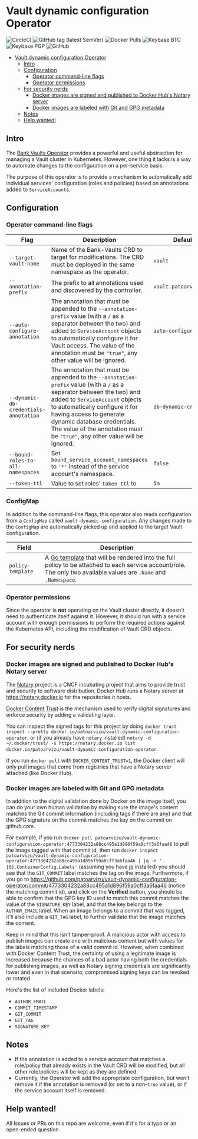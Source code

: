 # Vault dynamic configuration Operator

![CircleCI](https://img.shields.io/circleci/build/github/patoarvizu/vault-dynamic-configuration-operator.svg?label=CircleCI) ![GitHub tag (latest SemVer)](https://img.shields.io/github/tag/patoarvizu/vault-dynamic-configuration-operator.svg) ![Docker Pulls](https://img.shields.io/docker/pulls/patoarvizu/vault-dynamic-configuration-operator.svg) ![Keybase BTC](https://img.shields.io/keybase/btc/patoarvizu.svg) ![Keybase PGP](https://img.shields.io/keybase/pgp/patoarvizu.svg) ![GitHub](https://img.shields.io/github/license/patoarvizu/vault-dynamic-configuration-operator.svg)

<!-- TOC -->

- [Vault dynamic configuration Operator](#vault-dynamic-configuration-operator)
    - [Intro](#intro)
    - [Configuration](#configuration)
        - [Operator command-line flags](#operator-command-line-flags)
        - [Operator permissions](#operator-permissions)
    - [For security nerds](#for-security-nerds)
        - [Docker images are signed and published to Docker Hub's Notary server](#docker-images-are-signed-and-published-to-docker-hubs-notary-server)
        - [Docker images are labeled with Git and GPG metadata](#docker-images-are-labeled-with-git-and-gpg-metadata)
    - [Notes](#notes)
    - [Help wanted!](#help-wanted)

<!-- /TOC -->

## Intro

The [Bank Vaults Operator](https://github.com/banzaicloud/bank-vaults/tree/master/operator) provides a powerful and useful abstraction for managing a Vault cluster in Kubernetes. However, one thing it lacks is a way to automate changes to the configuration on a per-service basis.

The purpose of this operator is to provide a mechanism to automatically add individual services' configuration (roles and policies) based on annotations added to `ServiceAccount`s.

## Configuration

### Operator command-line flags

Flag | Description | Default
---------|----------|---------
 `--target-vault-name` | Name of the Bank-Vaults CRD to target for modifications. The CRD must be deployed in the same namespace as the operator. | `vault`
 `--annotation-prefix` | The prefix to all annotations used and discovered by the controller. | `vault.patoarvizu.dev`
 `--auto-configure-annotation` | The annotation that must be appended to the `--annotation-prefix` value (with a `/` as a separator between the two) and added to `ServiceAccount` objects to automatically configure it for Vault access. The value of the annotation must be `"true"`, any other value will be ignored. | `auto-configure`
 `--dynamic-db-credentials-annotation` | The annotation that must be appended to the `--annotation-prefix` value (with a `/` as a separator between the two) and added to `ServiceAccount` objects to automatically configure it for having access to generate dynamic database credentials. The value of the annotation must be `"true"`, any other value will be ignored. | `db-dynamic-creds`
 `--bound-roles-to-all-namespaces` | Set `bound_service_account_namespaces` to `'*'` instead of the service account's namespace. | `false`
 `--token-ttl` | Value to set roles' `token_ttl` to | `5m`

 ### ConfigMap

In addition to the command-line flags, this operator also reads configuration from a `ConfigMap` called `vault-dynamic-configuration`. Any changes made to the `ConfigMap` are automatically picked up and applied to the target Vault configuration.

Field | Description
---------|----------
`policy-template` | A [Go template](https://golang.org/pkg/text/template/) that will be rendered into the full policy to be attached to each service account/role. The only two available values are `.Name` and `.Namespace`.

### Operator permissions

Since the operator is **not** operating on the Vault cluster directly, it doesn't need to authenticate itself against it. However, it should run with a service account with enough permissions to perform the required actions against the Kubernetes API, including the modification of Vault CRD objects.

## For security nerds

### Docker images are signed and published to Docker Hub's Notary server

The [Notary](https://github.com/theupdateframework/notary) project is a CNCF incubating project that aims to provide trust and security to software distribution. Docker Hub runs a Notary server at https://notary.docker.io for the repositories it hosts.

[Docker Content Trust](https://docs.docker.com/engine/security/trust/content_trust/) is the mechanism used to verify digital signatures and enforce security by adding a validating layer.

You can inspect the signed tags for this project by doing `docker trust inspect --pretty docker.io/patoarvizu/vault-dynamic-configuration-operator`, or (if you already have `notary` installed) `notary -d ~/.docker/trust/ -s https://notary.docker.io list docker.io/patoarvizu/vault-dynamic-configuration-operator`.

If you run `docker pull` with `DOCKER_CONTENT_TRUST=1`, the Docker client will only pull images that come from registries that have a Notary server attached (like Docker Hub).

### Docker images are labeled with Git and GPG metadata

In addition to the digital validation done by Docker on the image itself, you can do your own human validation by making sure the image's content matches the Git commit information (including tags if there are any) and that the GPG signature on the commit matches the key on the commit on github.com.

For example, if you run `docker pull patoarvizu/vault-dynamic-configuration-operator:4773304232a88cc495a1d896f59a0cff3a6faa46` to pull the image tagged with that commit id, then run `docker inspect patoarvizu/vault-dynamic-configuration-operator:4773304232a88cc495a1d896f59a0cff3a6faa46 | jq -r '.[0].ContainerConfig.Labels'` (assuming you have [jq](https://stedolan.github.io/jq/) installed) you should see that the `GIT_COMMIT` label matches the tag on the image. Furthermore, if you go to https://github.com/patoarvizu/vault-dynamic-configuration-operator/commit/4773304232a88cc495a1d896f59a0cff3a6faa46 (notice the matching commit id), and click on the **Verified** button, you should be able to confirm that the GPG key ID used to match this commit matches the value of the `SIGNATURE_KEY` label, and that the key belongs to the `AUTHOR_EMAIL` label. When an image belongs to a commit that was tagged, it'll also include a `GIT_TAG` label, to further validate that the image matches the content.

Keep in mind that this isn't tamper-proof. A malicious actor with access to publish images can create one with malicious content but with values for the labels matching those of a valid commit id. However, when combined with Docker Content Trust, the certainty of using a legitimate image is increased because the chances of a bad actor having both the credentials for publishing images, as well as Notary signing credentials are significantly lower and even in that scenario, compromised signing keys can be revoked or rotated.

Here's the list of included Docker labels:

- `AUTHOR_EMAIL`
- `COMMIT_TIMESTAMP`
- `GIT_COMMIT`
- `GIT_TAG`
- `SIGNATURE_KEY`

## Notes

* If the annotation is added to a service account that matches a role/policy that already exists in the Vault CRD will be modified, but all other role/policies will be kept as they are defined.
* Currently, the Operator will add the appropriate configuration, but won't remove it if the annotation is removed (or set to a non-`true` value), or if the service account itself is removed.

## Help wanted!

All Issues or PRs on this repo are welcome, even if it's for a typo or an open-ended question.